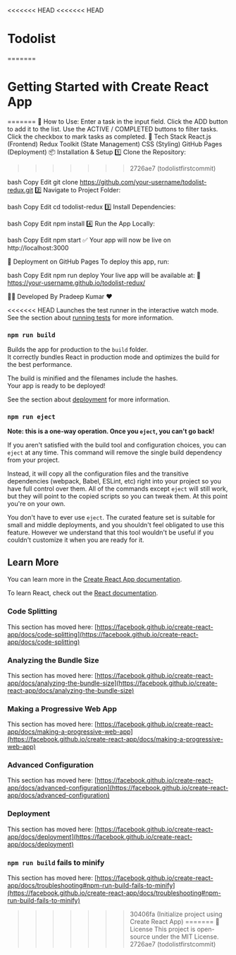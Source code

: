 <<<<<<< HEAD
<<<<<<< HEAD
# Todolist
=======
# Getting Started with Create React App
=======
📌 How to Use:
Enter a task in the input field.
Click the ADD button to add it to the list.
Use the ACTIVE / COMPLETED buttons to filter tasks.
Click the checkbox to mark tasks as completed.
🚀 Tech Stack
React.js (Frontend)
Redux Toolkit (State Management)
CSS (Styling)
GitHub Pages (Deployment)
📦 Installation & Setup
1️⃣ Clone the Repository:
>>>>>>> 2726ae7 (todolistfirstcommit)

bash
Copy
Edit
git clone https://github.com/your-username/todolist-redux.git
2️⃣ Navigate to Project Folder:

bash
Copy
Edit
cd todolist-redux
3️⃣ Install Dependencies:

bash
Copy
Edit
npm install
4️⃣ Run the App Locally:

bash
Copy
Edit
npm start
✅ Your app will now be live on http://localhost:3000

🚀 Deployment on GitHub Pages
To deploy this app, run:

bash
Copy
Edit
npm run deploy
Your live app will be available at:
🔗 https://your-username.github.io/todolist-redux/

👨‍💻 Developed By
Pradeep Kumar ❤️

<<<<<<< HEAD
Launches the test runner in the interactive watch mode.\
See the section about [running tests](https://facebook.github.io/create-react-app/docs/running-tests) for more information.

### `npm run build`

Builds the app for production to the `build` folder.\
It correctly bundles React in production mode and optimizes the build for the best performance.

The build is minified and the filenames include the hashes.\
Your app is ready to be deployed!

See the section about [deployment](https://facebook.github.io/create-react-app/docs/deployment) for more information.

### `npm run eject`

**Note: this is a one-way operation. Once you `eject`, you can't go back!**

If you aren't satisfied with the build tool and configuration choices, you can `eject` at any time. This command will remove the single build dependency from your project.

Instead, it will copy all the configuration files and the transitive dependencies (webpack, Babel, ESLint, etc) right into your project so you have full control over them. All of the commands except `eject` will still work, but they will point to the copied scripts so you can tweak them. At this point you're on your own.

You don't have to ever use `eject`. The curated feature set is suitable for small and middle deployments, and you shouldn't feel obligated to use this feature. However we understand that this tool wouldn't be useful if you couldn't customize it when you are ready for it.

## Learn More

You can learn more in the [Create React App documentation](https://facebook.github.io/create-react-app/docs/getting-started).

To learn React, check out the [React documentation](https://reactjs.org/).

### Code Splitting

This section has moved here: [https://facebook.github.io/create-react-app/docs/code-splitting](https://facebook.github.io/create-react-app/docs/code-splitting)

### Analyzing the Bundle Size

This section has moved here: [https://facebook.github.io/create-react-app/docs/analyzing-the-bundle-size](https://facebook.github.io/create-react-app/docs/analyzing-the-bundle-size)

### Making a Progressive Web App

This section has moved here: [https://facebook.github.io/create-react-app/docs/making-a-progressive-web-app](https://facebook.github.io/create-react-app/docs/making-a-progressive-web-app)

### Advanced Configuration

This section has moved here: [https://facebook.github.io/create-react-app/docs/advanced-configuration](https://facebook.github.io/create-react-app/docs/advanced-configuration)

### Deployment

This section has moved here: [https://facebook.github.io/create-react-app/docs/deployment](https://facebook.github.io/create-react-app/docs/deployment)

### `npm run build` fails to minify

This section has moved here: [https://facebook.github.io/create-react-app/docs/troubleshooting#npm-run-build-fails-to-minify](https://facebook.github.io/create-react-app/docs/troubleshooting#npm-run-build-fails-to-minify)
>>>>>>> 30406fa (Initialize project using Create React App)
=======
📜 License
This project is open-source under the MIT License.
>>>>>>> 2726ae7 (todolistfirstcommit)
